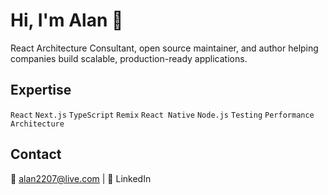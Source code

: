 # Hi, I'm Alan 👋

React Architecture Consultant, open source maintainer, and author helping companies build scalable, production-ready applications.

## Expertise
`React` `Next.js` `TypeScript` `Remix` `React Native` `Node.js` `Testing` `Performance` `Architecture`

## Contact
📧 alan2207@live.com | 💼 LinkedIn
